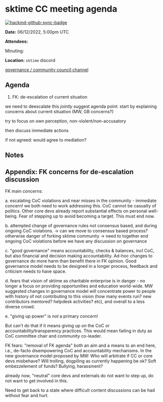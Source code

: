 # sktime CC meeting agenda

[![hackmd-github-sync-badge](https://hackmd.io/y1OcL1QMQLiZjRwVB0t0RQ/badge)](https://hackmd.io/y1OcL1QMQLiZjRwVB0t0RQ)

**Date:** 
06/12/2022, 5:00pm UTC

**Attendees:** 

Minuting:

**Location:** `sktime` discord

[governance / community council channel](https://discord.com/channels/723500657255907408/875425974345416734)

## Agenda

1. FK: de-escalation of current situation

we need to deescalate this *jointly*
suggest agenda point: start by explaining concerns about current situation (MW, GB concerns?)

try to focus on own perception, non-violent/non-accusatory

then discuss immediate actions

if not agreed: would agree to mediation?



## Notes


## Appendix: FK concerns for de-escalation discussion

FK main concerns:

a. escalating CoC violations and near misses in the community - immediate concern!
we both need to work addressing this. CoC cannot be casualty of politics.
Other core devs already report substantial effects on personal well-being.
Fear of stepping up to avoid becoming a target. This must end now.

b. attempted change of governance rules not consensus based, and during ongoing CoC violations.
-> can we move to consensus based process? otherwise danger of forking sktime community
-> need to together end ongoing CoC violations before we have any discussion on governance

c. "good governance" means accountability, checks & balances, incl CoC, but also financial and decision making accountability. Ad-hoc changes to governance do more harm than benefit there in FK opinion. Good governance model needs to be designed in a longer process, feedback and criticism needs to have space.

d. fears that vision of sktime as charitable enterprise is in danger - no longer a focus on providing opportunities and education world-wide. MW suggested changes in governance model will concentrate power to people with history of not contributing to this vision (how many events run? new contributors mentored? helpdesk activities? etc), and overall to a less diverse crowd.

e. "giving up power" is *not* a primary concern!

But can't do that if it means giving up on the CoC or accountability/transparency practices. This would mean failing in duty as CoC committee chair and community co-leader.

FK fears: "removal of FK agenda" both an aim and a means to an end here, i.e., de-facto disempowering CoC and accountability mechanisms.
In the new governance model proposed by MW: Who will arbitrate if CC or core devs misbehave? Will trolling, dogpiling as currently happening be ok? Soft embezzelement of funds? Bullying, harassment?

already now, "neutral" core devs and externals do not want to step up, do not want to get involved in this.

Need to get back to a state where difficult content discussions can be had without fear and hurt.
